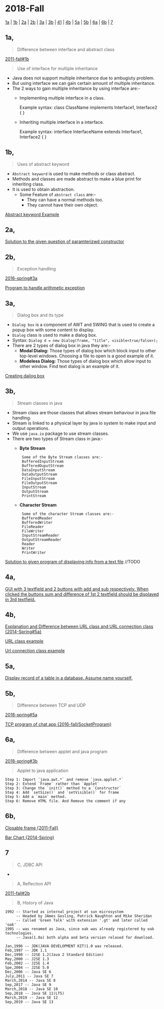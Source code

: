 # 2018-Fall

[1a](#1a) | [1b](#1b) | [2a](#2a) | [2b](#2b) | [3a](#3a) | [3b](#3b) | [41](#41) | [4b](#4b) | [5a](#5a) | [5b](#5b) | [6a](#6a) | [6b](#6b) | [7](#7)

## 1a,

>Difference between interface and abstract class

[2011-fall#1b]()

>Use of interface for multiple inheritance

- Java does not support multiple inheritance due to ambugiuty problem.
- But using interface we can gain certain amount of multiple inheritance.
- The 2 ways to gain multiple inheritance by using interface are:-
    - Implementing multiple interface in a class.

        Example syntax:
            class ClassName implements Interface1, Interface2 { }

    - Inheriting multiple interface in a interface.

        Example syntax:
            interface InterfaceName extends Interface1, Interface2 { }

## 1b,

>Uses of abstract keyword

- `Abstract keyword` is used to make methods or class abstract.
- Methods and classes are made abstract to make a blue print for inheriting class.
- It is used to obtain abstraction.
	- Some Feature of `abstract class` are:-
		- They can have a normal methods too.
		- They cannot have their own object.

[Abstract keyword Example]()

## 2a,

[Solution to the given question of paramterizwd constructor]()

## 2b,

>Exception handling

[2016-spring#3a]()

[Program to handle arithmetic exception]()

## 3a,

>Dialog box and its type

- `Dialog box` is a component of AWT and SWING that is used to create a popup box with some content to display.
- `Dialog` class is used to make a dialog box.
- Syntax: `Dialog d = new Dialog(frame, "title", visible<true/false>);`
- There are 2 types of dialog box in java they are:-
	- **Modal Dialog:** Those types of dialog box which block input to other top-level windows. Choosing a file to open is a good example of it.
	- **Modeless Dialog:** Those types of dialog box which allow input to other window. Find text dialog is an example of it.

[Creating dailog box]()

## 3b,

>Stream classes in java

- Stream class are those classes that allows stream behaviour in java file handling.
- Stream is linked to a physical layer by java io system to make input and output operations.
- We use `java.io` package to use stream classes.
- There are two types of Stream class in java:-
	-  **Byte Stream**
	
			Some of the Byte Stream classes are:-
			BufferedInputStream
			BufferedOuputStream
			DataInputStream
			DataOutputStream
			FileInputStream
			FileOutputStream
			InputStream
			OutputStream
			PrintStream
		
	-  **Character Stream**

			Some of the character Stream classes are:-
			BufferedReader
			BufferedWriter
			FileReader
			FileWriter
			InputStreamReader
			OutputStreamReader
			Reader
			Writer
			PrintWriter

[Solution to given program of displaying info from a text file]() //TODO

## 4a,

[GUI with 3 textfield and 2 buttons with add and sub respectively. When clicked the buttons sum and difference of 1st 2 textfield should be displayed in 3rd textfield.]()

## 4b,

[Explanation and Difference between URL class and URL connection class {2014-Spring#5a}]()

[URL class example]()

[Url connection class example]()

## 5a,

[Display record of a table in a database. Assume name yourself.]()

## 5b,

>Difference between TCP and UDP

[2018-spring#5a]()

[TCP program of chat app {2016-fall/SocketProgram}]()

## 6a,

>Difference between applet and java program

[2018-spring#3b]()

>Applet to java application

    Step 1: Import `java.awt.*` and remove `java.applet.*`
    Step 2: Extend `Frame` rather than `Applet`
    Step 3: Change the `init()` method to a `Constructor`
    Step 4: Add `setSize()` and `setVisible()` for frame
    Step 5: Add a `main` method.
    Step 6: Remove HTML file. And Remove the comment if any

## 6b,

[Closable frame {2011-Fall}]()

[Bar Chart {2014-Spring}]()

## 7

>C, JDBC API

- 

>A, Reflection API

[2011-fall#2b]()

>B, History of Java

	1992 -- Started as internal project at sun microsystem
		 -- Headed by JAmes Gosling, Patrick Naughton and Mike Sheridan
		 -- Called 'Green Talk' with extension '.gt' and later called 'oak'
	1995 -- was renamed as Java, since oak was already registered by oak technologies.
		 -- Java(1.0a) both alpha and beta version relased for download.

	Jan,1996 -- JDK(JAVA DEVELOPMENT KIT)1.0 was released.
	Feb,1997 -- JDK 1.1
	Dec,1998 -- J2SE 1.2(Java 2 Standard Edition)
	May,2000 -- J2SE 1.3
	Feb,2002 -- J2SE 1.4
	Spe,2004 -- J2SE 5.0
	Dec,2006 -- Java SE 6
	July,2011 -- Java SE 7
	March,2014 -- Java SE 8
	Sep,2017 -- Java SE 9
	March,2018 -- Java SE 10
	Sep,2018 -- Java SE 11(LTS)
	March,2019 -- Java SE 12
	Sep,2019 -- Java SE 13

